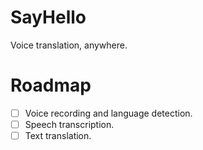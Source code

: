 # SayHello
Voice translation, anywhere.

# Roadmap #
- [ ] Voice recording and language detection.
- [ ] Speech transcription.
- [ ] Text translation.
